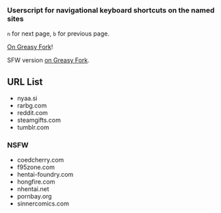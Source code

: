 ### Userscript for navigational keyboard shortcuts on the named sites
`n` for next page, `b` for previous page.

[On Greasy Fork](https://greasyfork.org/en/scripts/377854-navigational-keyboard-shortcuts)!

SFW version [on Greasy Fork](https://greasyfork.org/en/scripts/377855-navigational-keyboard-shortcuts-sfw).

## URL List

* nyaa.si
* rarbg.com
* reddit.com
* steamgifts.com
* tumblr.com

### NSFW
* coedcherry.com
* f95zone.com
* hentai-foundry.com
* hongfire.com
* nhentai.net
* pornbay.org
* sinnercomics.com
